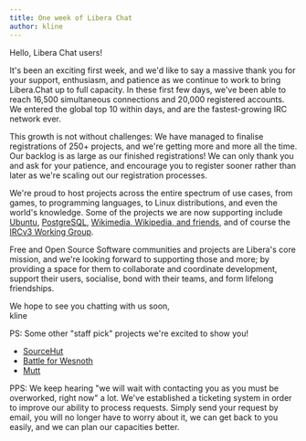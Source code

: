 ```yaml
---
title: One week of Libera Chat
author: kline
---
```


Hello, Libera Chat users!

It's been an exciting first week, and we'd like to say a massive thank you for
your support, enthusiasm, and patience as we continue to work to bring
Libera.Chat up to full capacity. In these first few days, we've been able to
reach 16,500 simultaneous connections and 20,000 registered accounts. We
entered the global top 10 within days, and are the fastest-growing IRC network
ever.

This growth is not without challenges: We have managed to finalise
registrations of 250+ projects, and we're getting more and more all the time.
Our backlog is as large as our finished registrations! We can only thank you
and ask for your patience, and encourage you to register sooner rather than
later as we're scaling out our registration processes.

We're proud to host projects across the entire spectrum of use cases, from
games, to programming languages, to Linux distributions, and even the world's
knowledge. Some of the projects we are now supporting include [Ubuntu][1],
[PostgreSQL][2], [Wikimedia, Wikipedia, and friends][3], and of course the
[IRCv3 Working Group][4].

Free and Open Source Software communities and projects are Libera's core
mission, and we're looking forward to supporting those and more; by providing a
space for them to collaborate and coordinate development, support their users,
socialise, bond with their teams, and form lifelong friendships.

We hope to see you chatting with us soon,\
kline

PS: Some other "staff pick" projects we're excited to show you!
- [SourceHut](https://sourcehut.org/blog/2021-05-19-liberachat/)
- [Battle for Wesnoth](https://twitter.com/Wesnoth/status/1396298348118913025)
- [Mutt](http://lists.mutt.org/pipermail/mutt-announce/Week-of-Mon-20210517/000037.html)

PPS: We keep hearing "we will wait with contacting you as you must be
overworked, right now" a lot. We've established a ticketing system in order to
improve our ability to process requests. Simply send your request by email, you
will no longer have to worry about it, we can get back to you easily, and we
can plan our capacities better.

[1]: https://lists.ubuntu.com/archives/ubuntu-irc/2021-May/001923.html
[2]: https://www.postgresql.org/about/news/migration-of-postgresql-irc-channels-2216/
[3]: https://meta.wikimedia.org/wiki/IRC/Migrating_to_Libera_Chat
[4]: https://twitter.com/IRCv3/status/1395425788447674372
